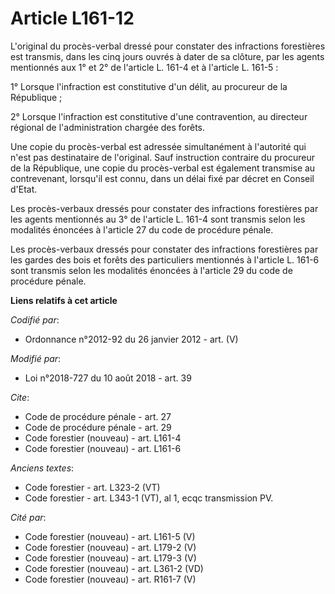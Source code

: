 # Article L161-12

L'original du procès-verbal dressé pour constater des infractions forestières est transmis, dans les cinq jours ouvrés à
dater de sa clôture, par les agents mentionnés aux 1° et 2° de l'article L. 161-4 et à l'article L. 161-5 :

1° Lorsque l'infraction est constitutive d'un délit, au procureur de la République ;

2° Lorsque l'infraction est constitutive d'une contravention, au directeur régional de l'administration chargée des forêts.

Une copie du procès-verbal est adressée simultanément à l'autorité qui n'est pas destinataire de l'original. Sauf instruction
contraire du procureur de la République, une copie du procès-verbal est également transmise au contrevenant, lorsqu'il est
connu, dans un délai fixé par décret en Conseil d'Etat.

Les procès-verbaux dressés pour constater des infractions forestières par les agents mentionnés au 3° de l'article L. 161-4
sont transmis selon les modalités énoncées à l'article 27 du code de procédure pénale.

Les procès-verbaux dressés pour constater des infractions forestières par les gardes des bois et forêts des particuliers
mentionnés à l'article L. 161-6 sont transmis selon les modalités énoncées à l'article 29 du code de procédure pénale.

**Liens relatifs à cet article**

_Codifié par_:

  - Ordonnance n°2012-92 du 26 janvier 2012 - art. (V)

_Modifié par_:

  - Loi n°2018-727 du 10 août 2018 - art. 39

_Cite_:

  - Code de procédure pénale - art. 27
  - Code de procédure pénale - art. 29
  - Code forestier (nouveau) - art. L161-4
  - Code forestier (nouveau) - art. L161-6

_Anciens textes_:

  - Code forestier - art. L323-2 (VT)
  - Code forestier - art. L343-1 (VT), al 1, ecqc transmission PV.

_Cité par_:

  - Code forestier (nouveau) - art. L161-5 (V)
  - Code forestier (nouveau) - art. L179-2 (V)
  - Code forestier (nouveau) - art. L179-3 (V)
  - Code forestier (nouveau) - art. L361-2 (VD)
  - Code forestier (nouveau) - art. R161-7 (V)

